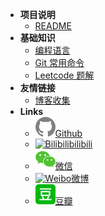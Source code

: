 - **项目说明**
  - [README](/README)
- **基础知识**
  - [编程语言](/lans)
  - [Git 常用命令](/git)
  - [Leetcode 题解](/leetcode)
- **友情链接**
  - [博客收集](/friends)
- **Links**
  - [![Github](_media/github.svg)Github](https://github.com/abelsu7)
  - [![Bilibili](_media/bilibili.ico ':size=16')bilibili](https://space.bilibili.com/59456951/#/)
  - [![Wechat](_media/wechat.svg)微信](https://abelsu7.top/2018/09/21/how-to-learn-coding/#4-4-微信公众号)
  - [![Weibo](_media/weibo.ico ':size=16')微博](https://weibo.com/abelsu7)
  - [![Douban](_media/douban.svg)豆瓣](https://www.douban.com/people/abelsu7/)